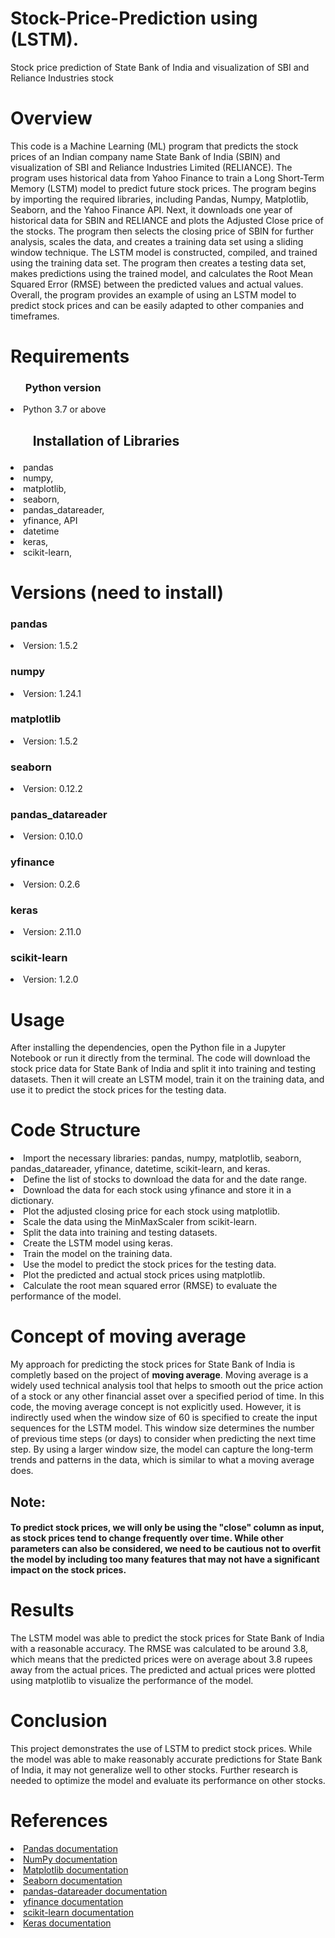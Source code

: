 # Stock-Price-Prediction using (LSTM).
Stock price prediction of State Bank of India and visualization of SBI and Reliance Industries stock
<h1> Overview </h1>
<p> This code is a Machine Learning (ML) program that predicts the stock prices of an Indian company name State Bank of India (SBIN) and visualization of SBI and Reliance Industries Limited (RELIANCE). The program uses historical data from Yahoo Finance to train a Long Short-Term Memory (LSTM) model to predict future stock prices. The program begins by importing the required libraries, including Pandas, Numpy, Matplotlib, Seaborn, and the Yahoo Finance API. Next, it downloads one year of historical data for SBIN and RELIANCE and plots the Adjusted Close price of the stocks. The program then selects the closing price of SBIN for further analysis, scales the data, and creates a training data set using a sliding window technique. The LSTM model is constructed, compiled, and trained using the training data set. The program then creates a testing data set, makes predictions using the trained model, and calculates the Root Mean Squared Error (RMSE) between the predicted values and actual values. Overall, the program provides an example of using an LSTM model to predict stock prices and can be easily adapted to other companies and timeframes.</p>

<h1> Requirements </h1>
<ul> <h3> Python version </h3> </ul> 
  <li> Python 3.7 or above </li>
  
  <h2><ul> Installation of Libraries </ul></h2>
     <li>pandas</li>
     <li>numpy,</li>
     <li>matplotlib, </li>
     <li>seaborn, </li>
     <li>pandas_datareader,</li>
     <li>yfinance, API</li>
     <li>datetime</li>
     <li>keras,</li>
     <li>scikit-learn,</li> 
     
 <h1>Versions (need to install)</h1>
     <h3>pandas</h3>
       <li>Version: 1.5.2</li>
     <h3>numpy</h3>
       <li>Version: 1.24.1</li>
     <h3>matplotlib</h3>
        <li>Version: 1.5.2</li>
     <h3>seaborn</h3>
        <li>Version: 0.12.2</li>
     <h3>pandas_datareader</h3>
        <li> Version: 0.10.0</li>
     <h3>yfinance</h3>
        <li>Version: 0.2.6</li>
     <h3>keras</h3>
        <li>Version: 2.11.0</li>
     <h3>scikit-learn</h3>
        <li>Version: 1.2.0</li>
<h1> Usage </h1>
     <p> After installing the dependencies, open the Python file in a Jupyter Notebook or run it directly from the terminal. The code will download the stock price data for State Bank of India and split it into training and testing datasets. Then it will create an LSTM model, train it on the training data, and use it to predict the stock prices for the testing data.</p>
<h1> Code Structure </h1>
<li>Import the necessary libraries: pandas, numpy, matplotlib, seaborn, pandas_datareader, yfinance, datetime, scikit-learn, and keras.</li>
<li>Define the list of stocks to download the data for and the date range.</li>
<li>Download the data for each stock using yfinance and store it in a dictionary.</li>
<li>Plot the adjusted closing price for each stock using matplotlib.</li>
<li>Scale the data using the MinMaxScaler from scikit-learn.</li>
<li>Split the data into training and testing datasets.</li>
<li>Create the LSTM model using keras.</li>
<li>Train the model on the training data.</li>
<li>Use the model to predict the stock prices for the testing data.</li>
<li>Plot the predicted and actual stock prices using matplotlib.</li>
<li>Calculate the root mean squared error (RMSE) to evaluate the performance of the model.</li>
<h1> Concept of moving average </h1>
<p> My approach for predicting the stock prices for State Bank of India is completly based on the project of <strong>moving average</strong>. Moving average is a widely used technical analysis tool that helps to smooth out the price action of a stock or any other financial asset over a specified period of time. In this code, the moving average concept is not explicitly used. However, it is indirectly used when the window size of 60 is specified to create the input sequences for the LSTM model. This window size determines the number of previous time steps (or days) to consider when predicting the next time step. By using a larger window size, the model can capture the long-term trends and patterns in the data, which is similar to what a moving average does.</p>

<h2> Note: </h2> <h4><strong> To predict stock prices, we will only be using the "close" column as input, as stock prices tend to change frequently over time. While other parameters can also be considered, we need to be cautious not to overfit the model by including too many features that may not have a significant impact on the stock prices.</strong></h4>

<h1>Results</h1>
<p>The LSTM model was able to predict the stock prices for State Bank of India with a reasonable accuracy. The RMSE was calculated to be around 3.8, which means that the predicted prices were on average about 3.8 rupees away from the actual prices. The predicted and actual prices were plotted using matplotlib to visualize the performance of the model.</p>

<h1> Conclusion</h1>
<p>This project demonstrates the use of LSTM to predict stock prices. While the model was able to make reasonably accurate predictions for State Bank of India, it may not generalize well to other stocks. Further research is needed to optimize the model and evaluate its performance on other stocks.</p>
<h1> References</h1>
     <li><a href="https://pandas.pydata.org/docs/">Pandas documentation</a></li>
     <li><a href="https://numpy.org/doc/stable/">NumPy documentation</a></li>
     <li><a href="https://matplotlib.org/stable/contents.html">Matplotlib documentation</a></li>
     <li><a href="https://seaborn.pydata.org/">Seaborn documentation</a></li>
     <li><a href="https://pandas-datareader.readthedocs.io/en/latest/">pandas-datareader documentation</a></li>
     <li><a href="https://pypi.org/project/yfinance/">yfinance documentation</a></li>
     <li><a href="https://scikit-learn.org/stable/documentation.html">scikit-learn documentation</a></li>
     <li><a href="https://keras.io/api/">Keras documentation</a></li>
     
